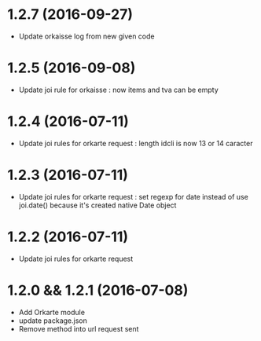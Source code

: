 # 1.2.7 (2016-09-27)
- Update orkaisse log from new given code

# 1.2.5 (2016-09-08)
- Update joi rule for orkaisse : now items and tva can be empty

# 1.2.4 (2016-07-11)
- Update joi rules for orkarte request : length idcli is now 13 or 14 caracter

# 1.2.3 (2016-07-11)
- Update joi rules for orkarte request : set regexp for date instead of use joi.date() because it's created native Date object

# 1.2.2 (2016-07-11)
- Update joi rules for orkarte request

# 1.2.0 && 1.2.1 (2016-07-08)
- Add Orkarte module
- update package.json
- Remove method into url request sent
